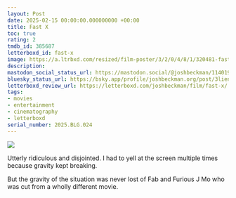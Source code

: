 ```yaml
---
layout: Post
date: 2025-02-15 00:00:00.000000000 +00:00
title: Fast X
toc: true
rating: 2
tmdb_id: 385687
letterboxd_id: fast-x
image: https://a.ltrbxd.com/resized/film-poster/3/2/0/4/8/1/320481-fast-x-0-600-0-900-crop.jpg?v=58239dde0a
description:
mastodon_social_status_url: https://mastodon.social/@joshbeckman/114019018113764875
bluesky_status_url: https://bsky.app/profile/joshbeckman.org/post/3lienqnitlx2y
letterboxd_review_url: https://letterboxd.com/joshbeckman/film/fast-x/
tags:
- movies
- entertainment
- cinematography
- letterboxd
serial_number: 2025.BLG.024
---
```

 <p><img src="https://a.ltrbxd.com/resized/film-poster/3/2/0/4/8/1/320481-fast-x-0-600-0-900-crop.jpg?v=58239dde0a"/></p> <p>Utterly ridiculous and disjointed. I had to yell at the screen multiple times because gravity kept breaking. </p><p>But the gravity of the situation was never lost of Fab and Furious J Mo who was cut from a wholly different movie.</p> 
